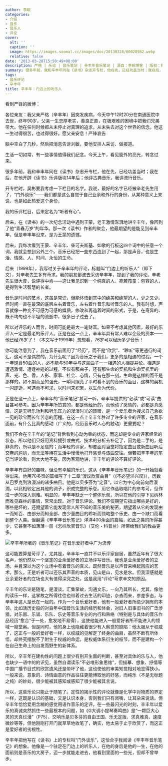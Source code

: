 ```yaml
---
author: 李皖
categories:
- 介绍
- 音乐
- 音乐人
- 评论
cover:
  alt: ''
  caption: ''
  image: https://images.soomal.cc/images/doc/20130328/00028982.webp
  relative: false
date: '2013-03-28T15:50:49+08:00'
description: 严格 | 乐论 | 音乐笔记 | 辛丰年音乐笔记 | 源自：李皖博客 | 版权：转载 |  平均/总评分：10.00/30
summary: 很多年前，我和辛丰年同在《读书》杂志开专栏，他在先，已经功盖当时；我在后，在他开辟《读书》乐评版块14年后；他评古典音乐，我评流行音乐。开专栏时，吴彬要我考虑一下栏目的名字。我说，最好的名字已经被辛老先生用了，“门外谈乐”――我们都是这么自觉于自己业余和外行的身份，从某种意义上来说……
tags:
- 音乐评论
- 辛丰年
title: 辛丰年：门边上的听乐人
---
```


看到严锋的微博：

各位亲友：我父亲严格（辛丰年）因突发疾病，今天中午12时20分在南通医院中去世，终年90岁。父亲一生忠厚老实，善良正直，在极艰难的困境中把我们兄弟带大。他在任何时候都从未停止对真理的追求，从未失去对这个世界的信念。他这一生过得很苦，也过得很好。愿父亲安息！严锋哀告

脑中空白了几秒，然后把消息告诉刘敏，要他安排人采访、做报道。

生活一切如常，有一些事情值得我们纪念。今天上午，看见窗外的亮光，转念过来。

很多年前，我和辛丰年同在《读书》杂志开专栏，他在先，已经功盖当时；我在后，在他开辟《读书》乐评版块14年后；他评古典音乐，我评流行音乐。

开专栏时，吴彬要我考虑一下栏目的名字。我说，最好的名字已经被辛老先生用了，“门外谈乐”――我们都是这么自觉于自己业余和外行的身份，从某种意义上来说，也是如此热爱这个身份。

我的乐评栏目，后来定名为“听者有心”。

后来，在《读书》的一次纪念活动中遇到王蒙，老王激情澎湃地讲辛丰年，像回到了他“青春万岁”的年华。那一次《读书》作者的聚会，他最期望的是能见到辛丰年，但是辛丰年没来，是为王蒙的遗憾。

后来，我每次看到王蒙、辛丰年、柴可夫斯基、如歌的行板这四个词中的任意一个词，我就会想到另外三个。音乐已经把一些东西连到了一起，那是声音，也是生活、情感、人、时间、永恒的生命。

后来（1999年），我写过关于辛丰年的评论，标题叫“门边上的听乐人”（即下文），对辛老先生多有苛求。我的朋友邹波去采访辛丰年，提到了我的评论。辛老先生很大度，说评得中肯――这让我见识到一个纯真的人，宛若孩童；包容的人，是得到生活智慧的长者。



音乐是时间的艺术，这虽是常识，但能体悟到其中的绝美和绝望的人，少之又少。但时间一直在最深的底层左右着音乐，左右着作音乐和听音乐的人。我有时想，声音就像一种变不可感为可感的媒质，修改和再造着时间的形式，于是，在奇异的、既不均匀也不平坦的流逝中，很多日子过去了。

所以对评乐的人而言，时间可能是最大一笔财富。如果不考虑其他因素，最好的乐评人一定是最老的乐评人。正是在这一点上，辛丰年具有常人难以企及的资本――他已经76岁了！（本文写于1999年）想想看，76岁可以经历多少音乐！

你可能注意到了，我在音乐前面用了“经历”，而不是“欣赏”、“聆听”等更通行的词汇，这可不是偶然的。为什么呢？因为音乐之于我们，更多的是相遇的过程。一个一年饱食50曲的人，必不能与50年中与这些曲子一一相遇的人相提并论。相遇是遭遇激情、遭逢神迹的过程，不仅有那曲子，还有那生命的契机和生命契机里的声、光、色、香，人影、家事、社会、心情，只有在那一刻，生命是这样的而不是那样的，如不期而至的强光，一瞬间照亮了平时看不到的音乐的面目，这样的契机一闪即逝，可遇而不可求，以时间来积累，以生命为代价。

正是在这一点上，辛丰年的“音乐笔记”甚可一听，辛丰年提供的“必读”或“可读”曲目甚可参考。因为辛丰年所赞赏的，都是他经历的，而他动了感情的，必都是真感情，这是无听乐功利和听乐压力的漫漫时光的馈赠，是一个爱乐者为搜求自己急欲一见的珍宝而长年苦恋的历程。在这一点上辛丰年胜过了许多专业的评家，在音乐面前，有什么比真的感动（广义的，经历音乐时人心的触动）更重要呢？

我们不会在辛丰年的“笔记”背后看到心动为零的状态，而这却是专业的评家经常的状态，所以他们只好用资料援引或曲式、技术的分析去补足了，因为是二手的，是非真的，所以是不足信的；而年轻的评家，却要面对当堂将指定曲目或新曲目听后交卷的尴尬，而无法等待在生活中慢慢地打开感觉与该曲交往。但若把辛丰年的笔记当评论看，则大大地不妥。因为客观地讲，辛丰年的评论不算好评论。

辛丰年有良好的趣味，但没有卓越的乐识。这从《辛丰年音乐笔记》的一开始就看得出来。他用70多页的篇幅写了十二章“漫议欣赏曲目”（《不必望洋兴叹》），历数从巴罗克到浪漫派的诸多曲目。他是以贝多芬为“定音”，以它为中心向前向后漫溯，以此相较定出其他的调子，织成完整的乐卷。用它作选取唱片的参考可，但作进一步的深入则难。明显的，辛丰年缺乏一个整体乐观，所以在他的引导下见树林而难见森林的事情，常常出现。对于音乐评论，我们不仅期望它指出哪些是好的，哪些是坏的，还期望着它能发现常人所不知的音乐美的秘密，期望着从它的发现由一而知百、由部分而知全部、由少量曲目的聆听而领略整个乐史、由一个缺口而看到整个人类。但翻遍《辛丰年音乐笔记》洋洋400余面的篇幅，如此之类的所得甚少，它甚至不如薄薄一册《怎样欣赏音乐》（艾伦・科普兰）所带给我们的教益更多。

![辛丰年所著的《音乐笔记》在音乐爱好者中广为流传](https://images.soomal.cc/images/doc/20130327/00028962.webp)





这可能要算是苛评了。尤其是，辛丰年一直并不以乐评家自居，虽然近年有了很大名声，他仍然以一个坚定的业余爱好者的立场评写音乐。我也是业余爱好者的立场，并且深以为这个立场中有着音乐的真义。既然音乐是以声音来唤起回应的艺术，那么，正是听者可以还乐其声音的本质，见山是山，见水是水。但我深感就是业余爱好者的立场也大有值得深究之处，这是我用“评论”苛求辛文的原因。

辛丰年的乐论是随笔，是漫谈。汇集掌故，沟通文乐，一向乃其所长，尤其，像他的读乐一样，这掌故之所得往往也带着过去生活的印迹，杂沓而来，参差多态，与辛丰年这人是长在一起的。作为一个音乐爱好者，他有一般爱好者所绝少拥有的本领，比如活历史般的对百年中国音乐生活的经历和体会，对旧人旧事旧书的广泛涉猎，对乐器、乐谱、乐队、乐史等音乐专业的内行和熟络（特别是与具体的音乐作品经历“愈合”于一处，愈发地不易得），这使他能进入一般爱好者所不能进入的领域一窥堂奥。但是同时，他的身上也隐藏着很少有人察觉的缺陷：他太服从于权威了，这正与一般的爱好者一样，以权威的见解定了终身的曲目，虽然不断有所体悟，却终究摆脱不了附生于权威的命运，是权威体系衍生的枝节，而不是建构一个在自己生命上的自发而野生的新体系。

所以，辛丰年在建构性的问题上很少有别开生面的判断，甚至对具体的乐与人，他也缺少一语中的的识见，虽然自谓读乐“不必唯形象思维”，但描摹、想象、抒情等中国广播节目式的欣赏遗风还是带坏了他，这也使他的审美知觉相对地显得狭小。一般来说，意象的、诗情画意的作品往往更能博取他的好感，而纯乐（不是无标题之纯）的妙处，很少能被其感知或感知了很少能被其言说。

所以，这些乐论只能止于随笔了。定性的揭示性的评论就像是化学中对物质的界定一样，这既是认识的基础，又是认识本身，否则我们只有闭嘴，让耳朵来说话。但辛丰年恰恰爱用含糊的感觉用语作音乐的定评。在一些最闪光的时刻，辛丰年以爱乐的真诚突然抓住一些最根本的问题，如《G大调小提琴奏鸣曲》是“一颗巨大心灵的天真烂漫”（P75）、交响乐是贝多芬的自由王国、乐无定版、求真难真、速度微妙等等，但他刚刚打开门就草草地收笔了，确实，他太易于止于欣赏了，而这正是爱好者的劣根性。

辛丰年把他写在《读书》上的专栏叫“门外谈乐”，这恰合乎我阅读《辛丰年音乐笔记》的想象。他像是一个驻足在门边上的听乐人，在他的身后是他的一生，在他的面前则是音乐的大房子，迈一步就能走进去，他看到里面的一些光，但却不曾举步。